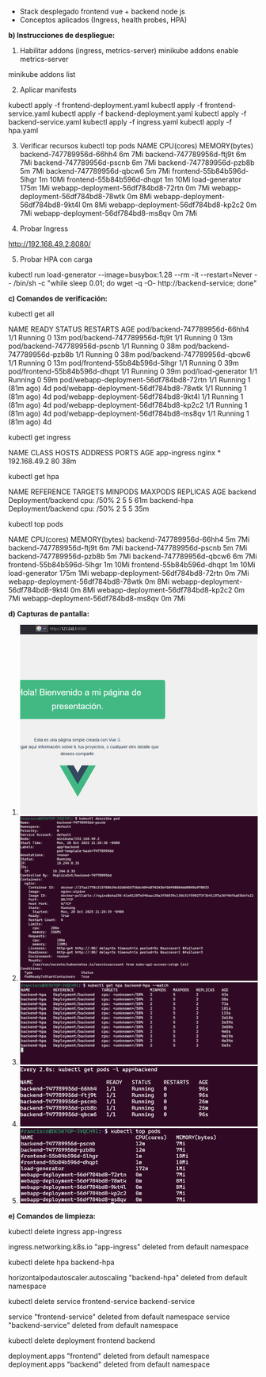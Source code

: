 
- Stack desplegado frontend vue + backend node js
- Conceptos aplicados (Ingress, health probes, HPA)

**b) Instrucciones de despliegue:**
1. Habilitar addons (ingress, metrics-server)
minikube addons enable metrics-server

minikube addons list

2. Aplicar manifests

kubectl apply -f frontend-deployment.yaml
kubectl apply -f frontend-service.yaml
kubectl apply -f backend-deployment.yaml
kubectl apply -f backend-service.yaml
kubectl apply -f ingress.yaml
kubectl apply -f hpa.yaml

3. Verificar recursos
kubectl top pods
NAME                                 CPU(cores)   MEMORY(bytes)
backend-747789956d-66hh4             6m           7Mi
backend-747789956d-ftj9t             6m           7Mi
backend-747789956d-pscnb             6m           7Mi
backend-747789956d-pzb8b             5m           7Mi
backend-747789956d-qbcw6             5m           7Mi
frontend-55b84b596d-5lhgr            1m           10Mi
frontend-55b84b596d-dhqpt            1m           10Mi
load-generator                       175m         1Mi
webapp-deployment-56df784bd8-72rtn   0m           7Mi
webapp-deployment-56df784bd8-78wtk   0m           8Mi
webapp-deployment-56df784bd8-9kt4l   0m           8Mi
webapp-deployment-56df784bd8-kp2c2   0m           7Mi
webapp-deployment-56df784bd8-ms8qv   0m           7Mi


4. Probar Ingress

http://192.168.49.2:8080/

5. Probar HPA con carga

 kubectl run load-generator --image=busybox:1.28 --rm -it --restart=Never -- /bin/sh -c "while sleep 0.01; do wget -q -O- http://backend-service; done"

**c) Comandos de verificación:**

kubectl get all

NAME                                     READY   STATUS    RESTARTS      AGE
pod/backend-747789956d-66hh4             1/1     Running   0             13m
pod/backend-747789956d-ftj9t             1/1     Running   0             13m
pod/backend-747789956d-pscnb             1/1     Running   0             38m
pod/backend-747789956d-pzb8b             1/1     Running   0             38m
pod/backend-747789956d-qbcw6             1/1     Running   0             13m
pod/frontend-55b84b596d-5lhgr            1/1     Running   0             39m
pod/frontend-55b84b596d-dhqpt            1/1     Running   0             39m
pod/load-generator                       1/1     Running   0             59m
pod/webapp-deployment-56df784bd8-72rtn   1/1     Running   1 (81m ago)   4d
pod/webapp-deployment-56df784bd8-78wtk   1/1     Running   1 (81m ago)   4d
pod/webapp-deployment-56df784bd8-9kt4l   1/1     Running   1 (81m ago)   4d
pod/webapp-deployment-56df784bd8-kp2c2   1/1     Running   1 (81m ago)   4d
pod/webapp-deployment-56df784bd8-ms8qv   1/1     Running   1 (81m ago)   4d

kubectl get ingress

NAME          CLASS   HOSTS   ADDRESS        PORTS   AGE
app-ingress   nginx   *       192.168.49.2   80      38m

kubectl get hpa

NAME     REFERENCE     TARGETS          MINPODS   MAXPODS   REPLICAS   AGE
backend  Deployment/backend   cpu: <unknown>/50%   2         5      5        61m
backend-hpa   Deployment/backend   cpu: <unknown>/50%   2    5      5        35m

kubectl top pods

NAME                                 CPU(cores)   MEMORY(bytes)
backend-747789956d-66hh4             5m           7Mi
backend-747789956d-ftj9t             6m           7Mi
backend-747789956d-pscnb             5m           7Mi
backend-747789956d-pzb8b             5m           7Mi
backend-747789956d-qbcw6             6m           7Mi
frontend-55b84b596d-5lhgr            1m           10Mi
frontend-55b84b596d-dhqpt            1m           10Mi
load-generator                       175m         1Mi
webapp-deployment-56df784bd8-72rtn   0m           7Mi
webapp-deployment-56df784bd8-78wtk   0m           8Mi
webapp-deployment-56df784bd8-9kt4l   0m           8Mi
webapp-deployment-56df784bd8-kp2c2   0m           7Mi
webapp-deployment-56df784bd8-ms8qv   0m           7Mi

**d) Capturas de pantalla:**
1. ![Ingress funcionando](./screenshots/01-ingress-test.png)
2. ![Health probes configurados](./screenshots/02-health-probes.png)
3. ![HPA en reposo](./screenshots/03-hpa-idle.png) 
4. ![HPA escalando](./screenshots/04-hpa-scaling.png)
5. ![Pods escalados](./screenshots/05-hpa-scaled.png)

**e) Comandos de limpieza:**

kubectl delete ingress app-ingress

ingress.networking.k8s.io "app-ingress" deleted from default namespace

kubectl delete hpa backend-hpa

horizontalpodautoscaler.autoscaling "backend-hpa" deleted from default namespace

kubectl delete service frontend-service backend-service

service "frontend-service" deleted from default namespace
service "backend-service" deleted from default namespace

kubectl delete deployment frontend backend

deployment.apps "frontend" deleted from default namespace
deployment.apps "backend" deleted from default namespace